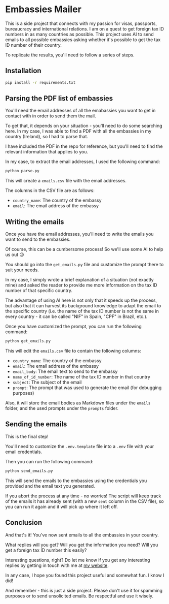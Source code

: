 # Embassies Mailer

This is a side project that connects with my passion for visas, passports, bureaucracy and international relations. I am on a quest to get foreign tax ID numbers in as many countries as possible. This project uses AI to send emails to all possible embassies asking whether it's possible to get the tax ID number of their country.

To replicate the results, you'll need to follow a series of steps.

## Installation

```bash
pip install -r requirements.txt
```

## Parsing the PDF list of embassies

You'll need the email addresses of all the emabassies you want to get in contact with in order to send them the mail.

To get that, it depends on your situation - you'll need to do some searching here. In my case, I was able to find a PDF with all the embassies in my country (Ireland), so I had to parse that.

I have included the PDF in the repo for reference, but you'll need to find the relevant information that applies to you.

In my case, to extract the email addresses, I used the following command:

```bash
python parse.py
```

This will create a `emails.csv` file with the email addresses.

The columns in the CSV file are as follows:
- `country_name`: The country of the embassy
- `email`: The email address of the embassy

## Writing the emails

Once you have the email addresses, you'll need to write the emails you want to send to the embassies.

Of course, this can be a cumbersome process! So we'll use some AI to help us out 😉

You should go into the `get_emails.py` file and customize the prompt there to suit your needs.

In my case, I simply wrote a brief explanation of a situation (not exactly mine) and asked the reader to provide me more information on the tax ID number of that specific country.

The advantage of using AI here is not only that it speeds up the process, but also that it can harvest its background knowledge to adapt the email to the specific country (i.e. the name of the tax ID number is not the same in every country - it can be called "NIF" in Spain, "CPF" in Brazil, etc.).

Once you have customized the prompt, you can run the following command:

```bash
python get_emails.py
```

This will edit the `emails.csv` file to contain the following columns:
- `country_name`: The country of the embassy
- `email`: The email address of the embassy
- `email_body`: The email text to send to the embassy
- `name_of_id_number`: The name of the tax ID number in that country
- `subject`: The subject of the email
- `prompt`: The prompt that was used to generate the email (for debugging purposes)

Also, it will store the email bodies as Markdown files under the `emails` folder, and the used prompts under the `prompts` folder.

## Sending the emails

This is the final step!

You'll need to customize the `.env.template` file into a `.env` file with your email credentials.

Then you can run the following command:

```bash
python send_emails.py
```

This will send the emails to the embassies using the credentials you provided and the email text you generated.

If you abort the process at any time - no worries! The script will keep track of the emails it has already sent (with a new `sent` column in the CSV file), so you can run it again and it will pick up where it left off.

## Conclusion

And that's it! You've now sent emails to all the embassies in your country.

What replies will you get? Will you get the information you need? Will you get a foreign tax ID number this easily?

Interesting questions, right? Do let me know if you get any interesting replies by getting in touch with me at [my website](https://acmc-website.web.app/contact).

In any case, I hope you found this project useful and somewhat fun. I know I did!

And remember - this is just a side project. Please don't use it for spamming purposes or to send unsolicited emails. Be respectful and use it wisely.
